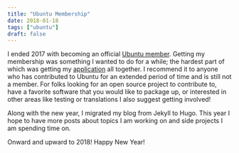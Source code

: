 ```yaml
---
title: "Ubuntu Membership"
date: 2018-01-18
tags: ["ubuntu"]
draft: false
---
```


I ended 2017 with becoming an official [Ubuntu member](https://irclogs.ubuntu.com/2017/12/07/%23ubuntu-meeting.html#t20:19). Getting my membership was something I wanted to do for a while; the hardest part of which was getting my [application](https://wiki.ubuntu.com/powersj) all together. I recommend it to anyone who has contributed to Ubuntu for an extended period of time and is still not a member. For folks looking for an open source project to contribute to, have a favorite software that you would like to package up, or interested in other areas like testing or translations I also suggest getting involved!

Along with the new year, I migrated my blog from Jekyll to Hugo. This year I hope to have more posts about topics I am working on and side projects I am spending time on.

Onward and upward to 2018! Happy New Year!
